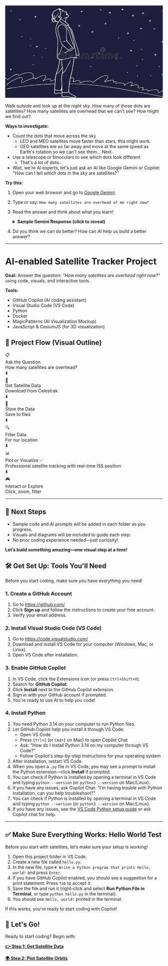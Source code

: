 ![A person looking up at the night sky, wondering about satellites.](assets/look_up.png)

Walk outside and look up at the night sky. How many of those dots are satellites? How many satellites are overhead that we can't see? How might we find out?

**Ways to investigate:**

- Count the dots that move across the sky
    - LEO and MEO satellites move faster than stars, this might work.
    - GEO satellites are so far away and move at the same speed as Earth's rotation so we can't see them... Next.
- Use a telescope or binoculars to see which dots look different
    - That's a lot of dots...
- Wait, we're AI experts, let's just ask an AI like Google Gemini or Copilot: "How can I tell which dots in the sky are satellites?"

**Try this:**

1. Open your web browser and go to <a href="https://gemini.google.com/" target="_blank" rel="noopener noreferrer">Google Gemini</a>.
2. Type or say: `How many satellites are overhead of me right now?`
3. Read the answer and think about what you learn!

    <details>
    <summary><strong>Sample Gemini Response (click to reveal)</strong></summary>

    > "That's a great question, but I can't give you a precise number without knowing your exact location and the specific definition of 'overhead.'
    >
    > The actual number of cataloged space objects—satellites, rocket bodies, and debris—crossing the visible sky at any given moment is always changing, but it's typically dozens of objects.
    >
    > According to real-time satellite trackers:
    >
    > &nbsp;&nbsp;&nbsp;&nbsp;At any given time, there can be dozens of objects (sometimes 80 or more) crossing the sky above a general location.
    >
    > &nbsp;&nbsp;&nbsp;&nbsp;This includes operational satellites like those in the GPS, Starlink, or Iridium constellations, as well as defunct satellites and debris.
    >
    > If you are interested in seeing a specific, visible satellite, like the International Space Station (ISS) or a Starlink train, you would need to use a real-time satellite tracking website or app. These tools use your location to calculate the exact timing, path, and brightness for objects that will be visible to you."

    </details>

4. Do you think we can do better? How can AI help us build a better answer?

---

# AI-enabled Satellite Tracker Project

**Goal:** Answer the question: _"How many satellites are overhead right now?"_ using code, visuals, and interactive tools.

**Tools:**
   - GitHub Copilot (AI coding assistant)
   - Visual Studio Code (VS Code)
   - Python
   - Docker
   - MagicPatterns (AI Visualization Mockup)
   - JavaScript & CesiumJS (for 3D visualization)


## 🎯 Project Flow (Visual Outline)

<div class="flowchart-container">
  <div class="flowchart-step">
    <div class="step-icon">📋</div>
    <div class="step-title">Ask the Question</div>
    <div class="step-description">How many satellites are overhead?</div>
  </div>
  
  <div class="flowchart-arrow">⬇️</div>
  
  <div class="flowchart-step">
    <div class="step-icon">📡</div>
    <div class="step-title">Get Satellite Data</div>
    <div class="step-description">Download from Celestrak</div>
  </div>
  
  <div class="flowchart-arrow">⬇️</div>
  
  <div class="flowchart-step">
    <div class="step-icon">💾</div>
    <div class="step-title">Store the Data</div>
    <div class="step-description">Save to files</div>
  </div>
  
  <div class="flowchart-arrow">⬇️</div>
  
  <div class="flowchart-step">
    <div class="step-icon">🔍</div>
    <div class="step-title">Filter Data</div>
    <div class="step-description">For our location</div>
  </div>
  
  <div class="flowchart-arrow">⬇️</div>
  
  <div class="flowchart-step">
    <div class="step-icon">📊</div>
    <div class="step-title">Plot or Visualize ✅</div>
    <div class="step-description">Professional satellite tracking with real-time ISS position</div>
  </div>
  
  <div class="flowchart-arrow">⬇️</div>
  
  <div class="flowchart-step">
    <div class="step-icon">🎮</div>
    <div class="step-title">Interact or Explore</div>
    <div class="step-description">Click, zoom, filter</div>
  </div>
</div>

---

## 🚀 Next Steps

- Sample code and AI prompts will be added in each folder as you progress.
- Visuals and diagrams will be included to guide each step.
- No prior coding experience needed—just curiosity!


**Let’s build something amazing—one visual step at a time!**

## 🛠️ Get Set Up: Tools You'll Need

Before you start coding, make sure you have everything you need!

### 1. Create a GitHub Account
1. Go to <a href="https://github.com/" target="_blank" rel="noopener noreferrer">https://github.com/</a>
2. Click **Sign up** and follow the instructions to create your free account.
3. Verify your email address.

### 2. Install Visual Studio Code (VS Code)
1. Go to <a href="https://code.visualstudio.com/" target="_blank" rel="noopener noreferrer">https://code.visualstudio.com/</a>
2. Download and install VS Code for your computer (Windows, Mac, or Linux).
3. Open VS Code after installation.


### 3. Enable GitHub Copilot
1. In VS Code, click the Extensions icon (or press `Ctrl+Shift+X`).
2. Search for **GitHub Copilot**.
3. Click **Install** next to the GitHub Copilot extension.
4. Sign in with your GitHub account if prompted.
5. You’re ready to use AI to help you code!

### 4. Install Python
1. You need Python 3.14 on your computer to run Python files.
2. Let GitHub Copilot help you install it through VS Code:
   - Open VS Code
   - Press `Ctrl+I` (or `Cmd+I` on Mac) to open Copilot Chat
   - Ask: "How do I install Python 3.14 on my computer through VS Code?"
   - Follow Copilot's step-by-step instructions for your operating system
3. After installation, restart VS Code.
4. When you open a `.py` file in VS Code, you may see a prompt to install the Python extension—click **Install** if prompted.
5. You can check if Python is installed by opening a terminal in VS Code and typing `python --version` (or `python3 --version` on Mac/Linux).
6. If you have any issues, ask Copilot Chat: "I'm having trouble with Python installation, can you help troubleshoot?"
7. You can check if Python is installed by opening a terminal in VS Code and typing `python --version` (or `python3 --version` on Mac/Linux).
8. If you have any issues, see the <a href="https://code.visualstudio.com/docs/python/python-tutorial" target="_blank" rel="noopener noreferrer">VS Code Python setup guide</a> or ask Copilot chat for help.

---

## ✅ Make Sure Everything Works: Hello World Test

Before you start with satellites, let’s make sure your setup is working!

1. Open this project folder in VS Code.
2. Create a new file called `hello.py`.
3. In the new file, type `# Write a Python program that prints Hello, world!` and press `Enter`.
4. If you have GitHub Copilot enabled, you should see a suggestion for a print statement. Press `Tab` to accept it.
5. Save the file and run it (right-click and select **Run Python File in Terminal**, or type `python hello.py` in the terminal).
6. You should see `Hello, world!` printed in the terminal.

If this works, you’re ready to start coding with Copilot!

## 🎯 Let's Go!
Ready to start coding? Begin with:

**[👉 Step 1: Get Satellite Data](step1_get_satellites/README.md)**

**[🌍 Step 2: Plot Satellite Orbits](step2_data_processing/README.md)**

